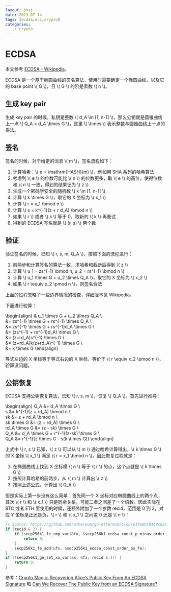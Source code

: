 ```yaml
---
layout: post
date: 2023-07-14
tags: [ecdsa,ecc,crypto]
categories:
    - crypto
---
```


# ECDSA

本文参考 [ECDSA - Wikipedia](https://en.wikipedia.org/wiki/Elliptic_Curve_Digital_Signature_Algorithm)。

ECDSA 是一个基于椭圆曲线的签名算法，使用时需要确定一个椭圆曲线，以及它的 base point \\( G \\)，且 \\( G \\) 的阶是素数 \\( n \\)。

## 生成 key pair

生成 key pair 的时候，私钥是整数 \\( d_A \in [1, n-1] \\)，那么公钥就是圆锥曲线上一点 \\( Q_A = d_A \times G \\)，这里 \\( \times \\) 表示整数与圆锥曲线上一点的乘法。

## 签名

签名的时候，对于给定的消息 \\( m \\)，签名流程如下：

1. 计算哈希：\\( e = \mathrm{HASH}(m) \\)，例如用 SHA 系列的哈希算法
2. 考虑到 \\( e \\) 的位数可能比 \\( n \\) 的位数更多，取 \\( e \\) 的高位，使得位数和 \\( n \\) 一致，得到的结果记为 \\( z \\)
3. 生成一个密码学安全的随机数 \\( k \in [1, n-1] \\)
4. 计算 \\( k \times G \\)，取它的 X 坐标为 \\( x_1 \\)
5. 计算 \\( r = x_1 \bmod n \\)
6. 计算 \\( s = k^{-1}(z + r d_A) \bmod n \\)
7. 如果 \\( r \\) 或者 \\( s \\) 等于 0，取新的 \\( k \\) 再重试
8. 得到的 ECDSA 签名就是 \\( (r, s) \\) 两个数

## 验证

验证签名的时候，已知 \\( r, s, m, Q_A \\)，按照下面的流程进行：

1. 前两步和计算签名的算法一致，求哈希和截断后得到 \\( z \\)
2. 计算 \\( u_1 = zs^{-1} \bmod n, u_2 = rs^{-1} \bmod n \\)
3. 计算 \\( u_1 \times G + u_2 \times Q_A \\)，取它的 X 坐标为 \\( x_2 \\)
4. 如果 \\( r \equiv x_2 \pmod n \\)，则签名合法

上面的过程忽略了一些边界情况的检查，详细版本见 Wikipedia。

下面进行验算：

\begin{align}
& u_1 \times G + u_2 \times Q_A \\\
&= zs^{-1} \times G + rs^{-1} \times Q_A \\\
&= zs^{-1} \times G + rs^{-1}d_A \times G \\\
&= (zs^{-1} + rs^{-1}d_A) \times G \\\
&= (z+rd_A)s^{-1} \times G \\\
&= (z+rd_A)k(z+rd_A)^{-1} \times G \\\
&= k \times G
\end{align}

等式左边的 X 坐标等于等式右边的 X 坐标，等价于 \\( r \equiv x_2 \pmod n \\)，验算没问题。

## 公钥恢复

ECDSA 支持公钥恢复算法，已知 \\( r, s, m \\)，恢复 \\( Q_A \\)。首先进行推导：

\begin{align}
Q_A &= d_A \times G \\\
s &= k^{-1}(z + rd_A) \bmod n \\\
sk &= z + rd_A \bmod n \\\
sk \times G &= (z + rd_A) \times G \\\
rd_A \times G &= (z - sk) \times G \\\
Q_A &= d_A \times G = r^{-1}(z-sk) \times G \\\
Q_A &= r^{-1}(z \times G - s(k \times G))
\end{align}

上式中 \\( r, s \\) 已知，\\( z \\) 可以从 \\( m \\) 通过哈希计算得出，\\( k \times G \\) 的 X 坐标 \\( x_1 \\) 满足 \\( r = x_1 \bmod n \\)，因此恢复过程就是：

1. 在椭圆曲线上找到 X 坐标模 \\( n \\) 等于 \\( r \\) 的点，这个点就是 \\( k \times G \\)
2. 按照计算哈希的前两步，从 \\( m \\) 计算出 \\( z \\)
3. 按照上述公式，计算出 \\( Q_A \\)

但是实际上第一步没有这么简单：首先同一个 X 坐标对应椭圆曲线上的两个点，其次 \\( r \\) 和 \\( x_1 \\) 只是同余关系，可能二者之间差了一个倍数。因此实际在 BTC 或者 ETH 里使用的时候，还额外附加了一个参数 recid，范围是 0 到 3，对应 Y 坐标是正还是负，\\( r \\) 和 \\( x_1 \\) 之间差 0 还是 \\( n \\)：

```c
// Source: https://github.com/ethereum/go-ethereum/blob/e1fe6bc8469c626afaa86b1dfb819737e980a574/crypto/secp256k1/libsecp256k1/src/modules/recovery/main_impl.h#L104-L112
if (recid & 2) {
    if (secp256k1_fe_cmp_var(&fx, &secp256k1_ecdsa_const_p_minus_order) >= 0) {
        return 0;
    }
    secp256k1_fe_add(&fx, &secp256k1_ecdsa_const_order_as_fe);
}
if (!secp256k1_ge_set_xo_var(&x, &fx, recid & 1)) {
    return 0;
}
```

参考：[Crypto Magic: Recovering Alice’s Public Key From An ECDSA Signature](https://medium.com/asecuritysite-when-bob-met-alice/crypto-magic-recovering-alices-public-key-from-an-ecdsa-signature-e7193df8df6e) 和 [Can We Recover The Public Key from an ECDSA Signature?](https://medium.com/asecuritysite-when-bob-met-alice/can-we-recover-the-public-key-from-an-ecdsa-signature-7af4b56a8a0f)
